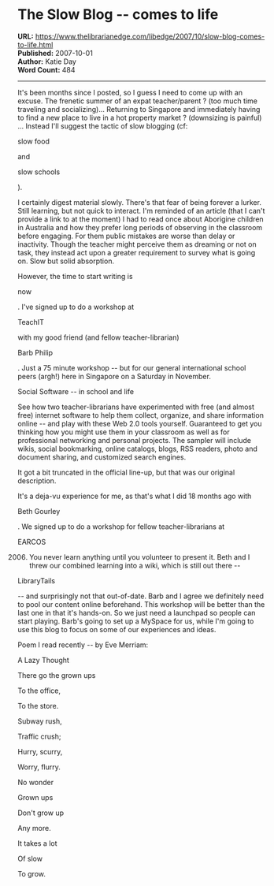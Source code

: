 # The Slow Blog -- comes to life

**URL:** https://www.thelibrarianedge.com/libedge/2007/10/slow-blog-comes-to-life.html  
**Published:** 2007-10-01  
**Author:** Katie Day  
**Word Count:** 484

---

It's been months since I posted, so I guess I need to come up with an excuse.  The frenetic summer of an expat teacher/parent ? (too much time traveling and socializing)...  Returning to Singapore and immediately having to find a new place to live in a hot property market ? (downsizing is painful)  ... Instead I'll suggest the tactic of slow blogging (cf:

slow food

and

slow schools

).

I certainly digest material slowly.  There's that fear of being forever a lurker.  Still learning, but not quick to interact.  I'm reminded of an article (that I can't provide a link to at the moment) I had to read once about Aborigine children in Australia and how they prefer long periods of observing in the classroom before engaging.  For them public mistakes are worse than delay or inactivity.  Though the teacher might perceive them as dreaming or not on task, they instead act upon a greater requirement to survey what is going on.  Slow but solid absorption.

However, the time to start writing is

now

.  I've signed up to do a workshop at

TeachIT

with my good friend (and fellow teacher-librarian)

Barb Philip

.  Just a 75 minute workshop -- but for our general international school peers (argh!) here in Singapore on a Saturday in November.

Social Software -- in school and life

See how two teacher-librarians have experimented with free (and almost free) internet software to help them collect, organize, and share information online -- and play with these Web 2.0 tools yourself. Guaranteed to get you thinking how you might use them in your classroom as well as for professional networking and personal projects. The sampler will include wikis, social bookmarking, online catalogs, blogs, RSS readers, photo and document sharing, and customized search engines.

It got a bit truncated in the official line-up, but that was our original description.

It's a deja-vu experience for me, as that's what I did 18 months ago with

Beth Gourley

.  We signed up to do a workshop for fellow teacher-librarians at

EARCOS

2006.  You never learn anything until you volunteer to present it.  Beth and I threw our combined learning into a wiki, which is still out there --

LibraryTails

-- and surprisingly not that out-of-date.  Barb and I agree we definitely need to pool our content online beforehand.  This workshop will be better than the last one in that it's hands-on.  So we just need a launchpad so people can start playing.  Barb's going to set up a MySpace for us, while I'm going to use this blog to focus on some of our experiences and ideas.

Poem I read recently -- by Eve Merriam:

A Lazy Thought

There go the grown ups

To the office,

To the store.

Subway rush,

Traffic crush;

Hurry, scurry,

Worry, flurry.

No wonder

Grown ups

Don't grow up

Any more.

It takes a lot

Of slow

To grow.
